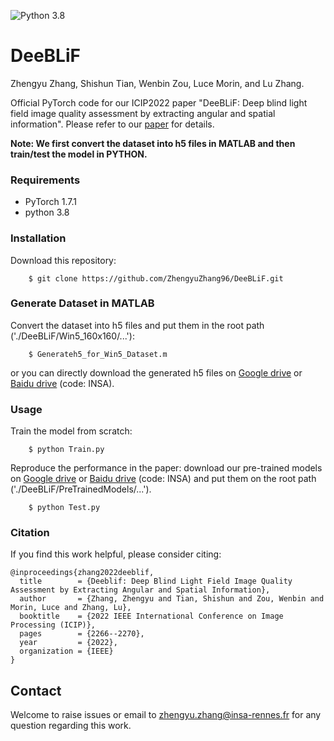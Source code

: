 ![Python 3.8](https://img.shields.io/badge/python-3.8-green.svg)

# DeeBLiF

Zhengyu Zhang, Shishun Tian, Wenbin Zou, Luce Morin, and Lu Zhang.

Official PyTorch code for our ICIP2022 paper "DeeBLiF: Deep blind light field image quality assessment by extracting angular and spatial information". Please refer to our [paper](https://ieeexplore-ieee-org.rproxy.insa-rennes.fr/document/9897951) for details.

**Note: We first convert the dataset into h5 files in MATLAB and then train/test the model in PYTHON.**

### Requirements
- PyTorch 1.7.1
- python 3.8

### Installation
Download this repository:
```
    $ git clone https://github.com/ZhengyuZhang96/DeeBLiF.git
```

### Generate Dataset in MATLAB
Convert the dataset into h5 files and put them in the root path ('./DeeBLiF/Win5_160x160/...'):
```
    $ Generateh5_for_Win5_Dataset.m
```
or you can directly download the generated h5 files on [Google drive](https://drive.google.com/drive/folders/1EDCKqoLUAx-cuf21ROTLKnQWvxN1H7L_?usp=sharing) or [Baidu drive](https://pan.baidu.com/s/1eEJWBegtkCyjqd-CIi96aw) (code: INSA).

### Usage
Train the model from scratch:
```
    $ python Train.py
```
Reproduce the performance in the paper: download our pre-trained models on [Google drive](https://drive.google.com/drive/folders/1EDCKqoLUAx-cuf21ROTLKnQWvxN1H7L_?usp=sharing) or [Baidu drive](https://pan.baidu.com/s/1eEJWBegtkCyjqd-CIi96aw) (code: INSA) and put them on the root path ('./DeeBLiF/PreTrainedModels/...').
```
    $ python Test.py
```

### Citation
If you find this work helpful, please consider citing:
```
@inproceedings{zhang2022deeblif,
  title        = {Deeblif: Deep Blind Light Field Image Quality Assessment by Extracting Angular and Spatial Information},
  author       = {Zhang, Zhengyu and Tian, Shishun and Zou, Wenbin and Morin, Luce and Zhang, Lu},
  booktitle    = {2022 IEEE International Conference on Image Processing (ICIP)},
  pages        = {2266--2270},
  year         = {2022},
  organization = {IEEE}
}
```

## Contact
Welcome to raise issues or email to [zhengyu.zhang@insa-rennes.fr](zhengyu.zhang@insa-rennes.fr) for any question regarding this work.
